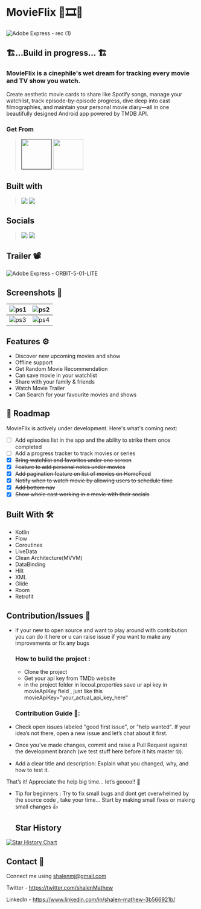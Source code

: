 
# MovieFlix 🍿🎞️🥤

![Adobe Express - rec (1)](https://github.com/user-attachments/assets/f7c5b24e-4606-49f3-a809-e9a39c7e6f1b)



## 🏗️...Build in progress... 🏗️

### MovieFlix is a cinephile's wet dream for tracking every movie and TV show you watch.

Create aesthetic movie cards to share like Spotify songs, manage your watchlist, track episode-by-episode progress, dive deep into cast filmographies, and maintain your personal movie diary—all in one beautifully designed Android app powered by TMDB API.

### Get From
> [<img src="https://gitlab.com/IzzyOnDroid/repo/-/raw/master/assets/IzzyOnDroid.png" height="80">]()
> [<img src="https://github.com/vishal2376/snaptick/assets/38159691/f502e2ec-dbf4-4ed6-b23f-a47b74080fea" height="80">](https://github.com/shalenMathew/MovieFlix_App/releases)

## Built with
> [<img src="https://ziadoua.github.io/m3-Markdown-Badges/badges/Android/android2.svg">]()
> [<img src="https://ziadoua.github.io/m3-Markdown-Badges/badges/Kotlin/kotlin2.svg">]()

## Socials
> [<img src="https://ziadoua.github.io/m3-Markdown-Badges/badges/Discord/discord2.svg">](https://discord.gg/QpDJh3rT4q)
> [<img src="https://ziadoua.github.io/m3-Markdown-Badges/badges/Twitter/twitter1.svg">](https://x.com/shalenmathew)


## Trailer 📽️

![Adobe Express - ORBIT-5-01-LITE](https://github.com/user-attachments/assets/59777f5b-0e67-4dde-9a13-a4c4bb860153)

## Screenshots 📱

| ![ps1](https://github.com/user-attachments/assets/fbda1306-fe35-46ad-a38d-c8e164ec6a94) | ![ps2](https://github.com/user-attachments/assets/4675976f-9d32-4c33-8f3c-d2e42f591b96) |
|:-----------------------------------------------------------------------------------------|:---------------------------------------------------------------------------------------:|
| ![ps3](https://github.com/user-attachments/assets/fd008344-126a-49ae-9699-da5092f9d291)  | ![ps4](https://github.com/user-attachments/assets/d667ee51-0e1e-481b-b66f-0f970506a335)  |
 

## Features ⚙️

- Discover new upcoming movies and show
- Offline support
- Get Random Movie Recommendation
- Can save movie in your watchlist
- Share with your family & friends
- Watch Movie Trailer
- Can Search for your favourite movies and shows

## 🚀 Roadmap

MovieFlix is actively under development. Here's what's coming next:

- [ ] Add episodes list in the app and the ability to strike them once completed
- [ ] Add a progress tracker to track movies or series
- [x] ~~Bring watchlist and favorites under one screen~~
- [x] ~~Feature to add personal notes under movies~~
- [x] ~~Add pagination feature on list of movies on HomeFeed~~
- [x] ~~Notify when to watch movie by allowing users to schedule time~~
- [x] ~~Add bottom nav~~
- [x] ~~Show whole cast working in a movie with their socials~~

## Built With 🛠
- Kotlin
- Flow
- Coroutines
- LiveData
- Clean Architecture(MVVM)
- DataBinding
- Hilt
- XML
- Glide
- Room
- Retrofit

## Contribution/Issues 🤝
- If your new to open source and want to play around with contribution you can do it here or u can raise issue if you want to make any improvements or fix any bugs

  
  ### How to build the project :
  - Clone the project
  - Get your api key from TMDb website
  - in the project folder in locoal.properties save ur api key in movieApiKey field , just like this movieApiKey="your_actual_api_key_here"

  ### Contribution Guide 🚀:
 - Check open issues labeled "good first issue", or "help wanted". If your idea’s not there, open a new issue and let’s chat about it first.
 - Once you’ve made changes, commit and raise a Pull Request against the development branch (we test stuff here before it hits master 🤓).
 - Add a clear title and description: Explain what you changed, why, and how to test it.

  That’s it! Appreciate the help big time… let’s goooo!! 🎉
  
- Tip for beginners : Try to fix small bugs and dont get overwhelmed by the source code , take your time... Start by making small fixes or making small changes 👍


  ## Star History

<a href="https://www.star-history.com/#shalenMathew/MovieFlix_App&type=date&legend=top-left">
 <picture>
   <source media="(prefers-color-scheme: dark)" srcset="https://api.star-history.com/svg?repos=shalenMathew/MovieFlix_App&type=date&theme=dark&legend=top-left" />
   <source media="(prefers-color-scheme: light)" srcset="https://api.star-history.com/svg?repos=shalenMathew/MovieFlix_App&type=date&legend=top-left" />
   <img alt="Star History Chart" src="https://api.star-history.com/svg?repos=shalenMathew/MovieFlix_App&type=date&legend=top-left" />
 </picture>
</a>


## Contact 📧
Connect me using shalenmj@gmail.com

Twitter - https://twitter.com/shalenMathew

Linkedln - https://www.linkedin.com/in/shalen-mathew-3b566921b/
